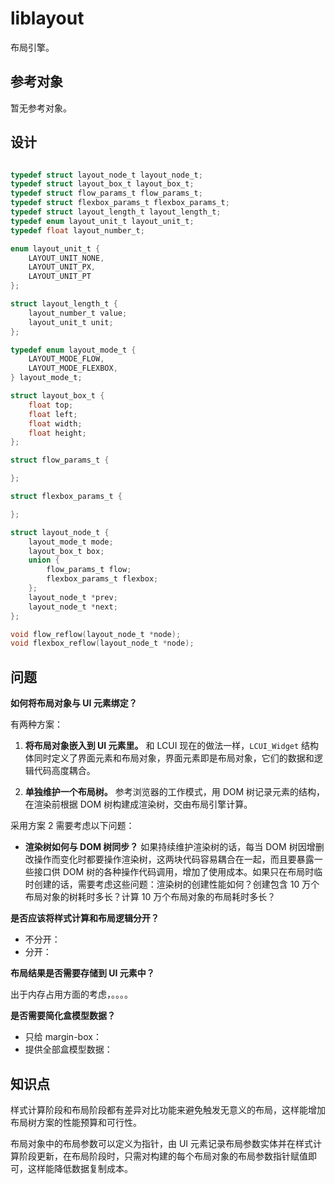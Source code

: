 # liblayout

布局引擎。

## 参考对象

暂无参考对象。

## 设计

```c

typedef struct layout_node_t layout_node_t;
typedef struct layout_box_t layout_box_t;
typedef struct flow_params_t flow_params_t;
typedef struct flexbox_params_t flexbox_params_t;
typedef struct layout_length_t layout_length_t;
typedef enum layout_unit_t layout_unit_t;
typedef float layout_number_t;

enum layout_unit_t {
    LAYOUT_UNIT_NONE,
    LAYOUT_UNIT_PX,
    LAYOUT_UNIT_PT
};

struct layout_length_t {
    layout_number_t value;
    layout_unit_t unit;
};

typedef enum layout_mode_t {
    LAYOUT_MODE_FLOW,
    LAYOUT_MODE_FLEXBOX,
} layout_mode_t;

struct layout_box_t {
    float top;
    float left;
    float width;
    float height;
};

struct flow_params_t {

};

struct flexbox_params_t {

};

struct layout_node_t {
    layout_mode_t mode;
    layout_box_t box;
    union {
        flow_params_t flow;
        flexbox_params_t flexbox;
    };
    layout_node_t *prev;
    layout_node_t *next;
};

void flow_reflow(layout_node_t *node);
void flexbox_reflow(layout_node_t *node);
```

## 问题

**如何将布局对象与 UI 元素绑定？**

有两种方案：

1. **将布局对象嵌入到 UI 元素里。** 和 LCUI 现在的做法一样，`LCUI_Widget` 结构体同时定义了界面元素和布局对象，界面元素即是布局对象，它们的数据和逻辑代码高度耦合。

1. **单独维护一个布局树。** 参考浏览器的工作模式，用 DOM 树记录元素的结构，在渲染前根据 DOM 树构建成渲染树，交由布局引擎计算。

采用方案 2 需要考虑以下问题：

- **渲染树如何与 DOM 树同步？** 如果持续维护渲染树的话，每当 DOM 树因增删改操作而变化时都要操作渲染树，这两块代码容易耦合在一起，而且要暴露一些接口供 DOM 树的各种操作代码调用，增加了使用成本。如果只在布局时临时创建的话，需要考虑这些问题：渲染树的创建性能如何？创建包含 10 万个布局对象的树耗时多长？计算 10 万个布局对象的布局耗时多长？

**是否应该将样式计算和布局逻辑分开？**

- 不分开：
- 分开：

**布局结果是否需要存储到 UI 元素中？**

出于内存占用方面的考虑，。。。。

**是否需要简化盒模型数据？**

- 只给 margin-box：
- 提供全部盒模型数据：

## 知识点

样式计算阶段和布局阶段都有差异对比功能来避免触发无意义的布局，这样能增加布局树方案的性能预算和可行性。

布局对象中的布局参数可以定义为指针，由 UI 元素记录布局参数实体并在样式计算阶段更新，在布局阶段时，只需对构建的每个布局对象的布局参数指针赋值即可，这样能降低数据复制成本。
